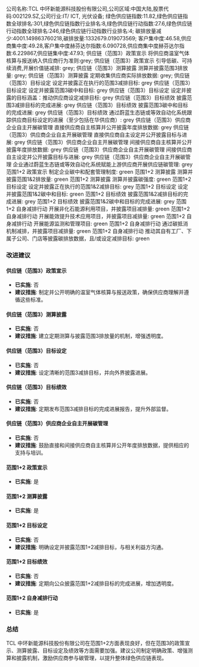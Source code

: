 公司名称:TCL 中环新能源科技股份有限公司,公司区域:中国大陆,股票代码:002129.SZ,公司行业:IT/ ICT, 光伏设备;        绿色供应链指数:11.82,绿色供应链指数全球排名:301,绿色供应链指数行业排名:8,绿色供应链行动指数:27.6,绿色供应链行动指数全球排名:246,绿色供应链行动指数行业排名:4;        碳排放量减少:4001.149863760218,碳排放量:1332679.019073569;        客户集中度:46.58,供应商集中度:49.28,客户集中度赫芬达尔指数:6.090728,供应商集中度赫芬达尔指数:6.229867,供应链集中度:47.93;        供应链（范围3）政策宣示 将供应商温室气体核算与报送纳入供应商行为准则:grey;        供应链（范围3）政策宣示 引导低碳、可持续消费,开展价值链减排: grey;        供应链（范围3）测算披露 测算并披露范围3排放量: grey;        供应链（范围3）测算披露 定期收集供应商实际排放数据: grey;        供应链（范围3）目标设定 设定并披露正在执行的范围3减排目标: grey        供应链（范围3）目标设定 设定并披露范围3碳中和目标: grey        供应链（范围3）目标设定 设定并披露的目标涵盖：推动供应商设定减排目标: grey        供应链（范围3）目标绩效 披露范围3减排目标的完成进展: grey        供应链（范围3）目标绩效 披露范围3碳中和目标的完成进展: grey        供应链（范围3）目标绩效 通过蔚蓝生态链或等效自动化系统跟踪供应商目标设定的进展（至少包括在华供应商）: grey        供应链（范围3）供应商企业自主开展碳管理 直接供应商自主核算并公开披露年度排放数据: grey        供应链（范围3）供应商企业自主开展碳管理 直接供应商自主设定并公开披露目标与进展: grey        供应链（范围3）供应商企业自主开展碳管理 间接供应商自主核算并公开披露年度排放数据: grey        供应链（范围3）供应商企业自主开展碳管理 间接供应商自主设定并公开披露目标与进展: grey        供应链（范围3）供应商企业自主开展碳管理 企业通过蔚蓝生态链或等效自动化系统赋能上游供应商开展供应链碳管理: grey        范围1+2 政策宣示 制定企业碳中和配套管理制度: green        范围1+2 测算披露 测算并披露范围1&2排放量: green        范围1+2 测算披露 测算并披露碳强度: green        范围1+2 目标设定 设定并披露正在执行的范围1&2减排目标: grey        范围1+2 目标设定 设定并披露范围1&2碳中和目标: green        范围1+2 目标绩效 披露范围1&2减排目标的完成进展: grey        范围1+2 目标绩效 披露范围1&2碳中和目标的完成进展: grey        范围1+2 自身减排行动 开展非化石能源利用项目，并披露项目减排量: green        范围1+2 自身减排行动 开展能效提升技术应用项目，并披露项目减排量: green        范围1+2 自身减排行动 开展能源监测和管理项目: green        范围1+2 自身减排行动 通过碳抵消机制减排，并披露项目减排量: green        范围1+2 自身减排行动 推动其自有工厂、下属子公司、门店等披露碳排放数据，且/或设定减排目标: green
### 改进建议

#### 供应链（范围3）政策宣示
- **已实施**: 否
- **建议措施**: 制定并公开明确的温室气体核算与报送政策，确保供应商理解并遵循这些标准。

#### 供应链（范围3）测算披露
- **已实施**: 否
- **建议措施**: 建立定期测算与披露范围3排放量的机制，增强透明度。

#### 供应链（范围3）目标设定
- **已实施**: 否
- **建议措施**: 设定清晰的范围3减排目标，并向外界披露进展。

#### 供应链（范围3）目标绩效
- **已实施**: 否
- **建议措施**: 定期发布范围3减排目标的完成进展报告，提升外部监督。

#### 供应链（范围3）供应商企业自主开展碳管理
- **已实施**: 否
- **建议措施**: 鼓励直接和间接供应商自主核算并公开年度排放数据，提供相应的支持与培训。

#### 范围1+2 政策宣示
- **已实施**: 是

#### 范围1+2 测算披露
- **已实施**: 是

#### 范围1+2 目标设定
- **已实施**: 否
- **建议措施**: 明确设定并披露范围1+2减排目标，与相关利益方沟通。

#### 范围1+2 目标绩效
- **已实施**: 否
- **建议措施**: 定期向公众披露范围1+2减排目标的完成进展，增加透明度。

#### 范围1+2 自身减排行动
- **已实施**: 是

### 总结
TCL 中环新能源科技股份有限公司在范围1+2方面表现良好，但在范围3的政策宣示、测算披露、目标设定及绩效等方面需要加强。建议公司制定明确政策、增强测算和披露机制，激励供应商参与碳管理，以提升整体绿色供应链表现。